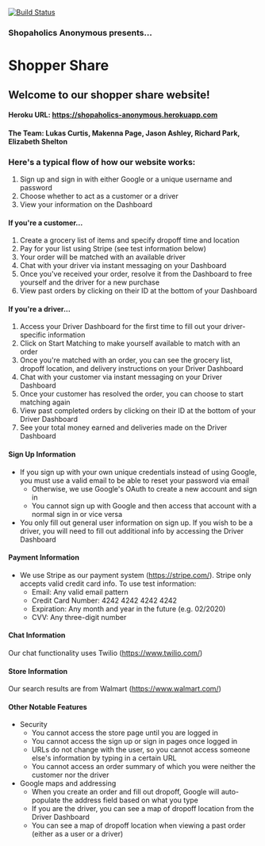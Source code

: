 [![Build Status](https://travis-ci.com/uva-cs3240-f19/project-102-shopaholics-anonymous-project.svg?token=pyQDwdxMaHxzptDxnTDV&branch=master)](https://travis-ci.com/uva-cs3240-f19/project-102-shopaholics-anonymous-project)
### Shopaholics Anonymous presents...

# Shopper Share
## Welcome to our shopper share website! 

#### Heroku URL: https://shopaholics-anonymous.herokuapp.com
#### The Team: Lukas Curtis, Makenna Page, Jason Ashley, Richard Park, Elizabeth Shelton

### Here's a typical flow of how our website works:
1. Sign up and sign in with either Google or a unique username and password
2. Choose whether to act as a customer or a driver
3. View your information on the Dashboard
#### If you're a customer...
1. Create a grocery list of items and specify dropoff time and location
2. Pay for your list using Stripe (see test information below)
3. Your order will be matched with an available driver 
4. Chat with your driver via instant messaging on your Dashboard
5. Once you've received your order, resolve it from the Dashboard to free yourself and the driver for a new purchase
6. View past orders by clicking on their ID at the bottom of your Dashboard

#### If you're a driver...
1. Access your Driver Dashboard for the first time to fill out your driver-specific information
2. Click on Start Matching to make yourself available to match with an order
3. Once you're matched with an order, you can see the grocery list, dropoff location, and delivery instructions on your Driver Dashboard
4. Chat with your customer via instant messaging on your Driver Dashboard
5. Once your customer has resolved the order, you can choose to start matching again
6. View past completed orders by clicking on their ID at the bottom of your Driver Dashboard
7. See your total money earned and deliveries made on the Driver Dashboard


#### Sign Up Information
* If you sign up with your own unique credentials instead of using Google, you must use a valid email to be able to reset your password via email 
  * Otherwise, we use Google's OAuth to create a new account and sign in
  * You cannot sign up with Google and then access that account with a normal sign in or vice versa
* You only fill out general user information on sign up. If you wish to be a driver, you will need to fill out additional info by accessing the Driver Dashboard

#### Payment Information
* We use Stripe as our payment system (https://stripe.com/). Stripe only accepts valid credit card info. To use test information:
  * Email: Any valid email pattern
  * Credit Card Number: 4242 4242 4242 4242
  * Expiration: Any month and year in the future (e.g. 02/2020)
  * CVV: Any three-digit number
  
#### Chat Information
Our chat functionality uses Twilio (https://www.twilio.com/)

#### Store Information
Our search results are from Walmart (https://www.walmart.com/)

#### Other Notable Features
* Security
  * You cannot access the store page until you are logged in
  * You cannot access the sign up or sign in pages once logged in
  * URLs do not change with the user, so you cannot access someone else's information by typing in a certain URL
  * You cannot access an order summary of which you were neither the customer nor the driver
* Google maps and addressing
  * When you create an order and fill out dropoff, Google will auto-populate the address field based on what you type
  * If you are the driver, you can see a map of dropoff location from the Driver Dashboard
  * You can see a map of dropoff location when viewing a past order (either as a user or a driver)
  
